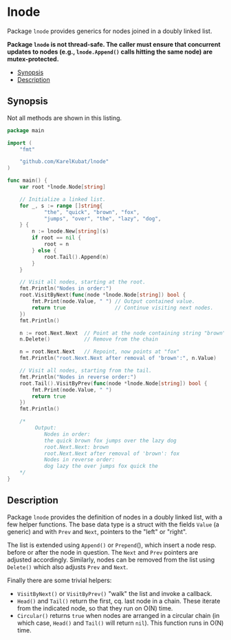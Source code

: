 # lnode

Package `lnode` provides generics for nodes joined in a doubly linked list.

**Package `lnode` is not thread-safe. The caller must ensure that concurrent updates to nodes (e.g., `lnode.Append()` calls hitting the same node) are mutex-protected.**

<!-- toc -->
- [Synopsis](#synopsis)
- [Description](#description)
<!-- /toc -->

## Synopsis

Not all methods are shown in this listing.

```go
package main

import (
    "fmt"

    "github.com/KarelKubat/lnode"
)

func main() {
    var root *lnode.Node[string]

    // Initialize a linked list.
    for _, s := range []string{
    		"the", "quick", "brown", "fox",
     		"jumps", "over", "the", "lazy", "dog",
    } {
        n := lnode.New[string](s)
        if root == nil {
            root = n
        } else {
            root.Tail().Append(n)
        }
    }

    // Visit all nodes, starting at the root.
    fmt.Println("Nodes in order:")
    root.VisitByNext(func(node *lnode.Node[string]) bool {
        fmt.Print(node.Value, " ") // Output contained value.
        return true                // Continue visiting next nodes.
    })
    fmt.Println()

    n := root.Next.Next  // Point at the node containing string "brown"
    n.Delete()           // Remove from the chain

    n = root.Next.Next   // Repoint, now points at "fox"
    fmt.Println("root.Next.Next after removal of 'brown':", n.Value)

    // Visit all nodes, starting from the tail.
    fmt.Println("Nodes in reverse order:")
    root.Tail().VisitByPrev(func(node *lnode.Node[string]) bool {
        fmt.Print(node.Value, " ")
        return true
    })
    fmt.Println()

    /*
         Output:
         	Nodes in order:
            the quick brown fox jumps over the lazy dog
            root.Next.Next: brown
            root.Next.Next after removal of 'brown': fox
            Nodes in reverse order:
            dog lazy the over jumps fox quick the
    */
}
```

## Description

Package `lnode` provides the definition of nodes in a doubly linked list, with a few helper functions. The base data type is a struct with the fields `Value` (a generic) and with `Prev` and `Next`, pointers to the "left" or "right".

The list is extended using `Append()` or `Prepend`(), which insert a node resp. before or after the node in question. The `Next` and `Prev` pointers are adjusted accordingly. Similarly, nodes can be removed from the list using `Delete()` which also adjusts `Prev` and `Next`.

Finally there are some trivial helpers:

- `VisitByNext()` or `VisitByPrev()` "walk" the list and invoke a callback.
- `Head()` and `Tail()` return the first, cq. last node in a chain. These iterate from the indicated node, so that they run on O(N) time.
- `Circular()` returns `true` when nodes are arranged in a circular chain (in which case, `Head()` and `Tail()` will return `nil`). This function runs in O(N) time.

